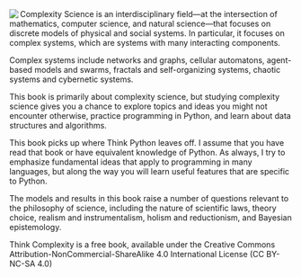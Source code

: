 <img align="left" src="http://greenteapress.com/wp/wp-content/uploads/2018/09/think_complexity_2e.jpg">
Complexity Science is an interdisciplinary 
field—at the intersection of mathematics, computer science, and natural science—that focuses on discrete models of physical and
social systems. In particular, it focuses on complex systems, which are systems with many interacting components.

Complex systems include networks and graphs, cellular automatons, agent-based models and swarms, fractals and self-organizing systems, chaotic systems and cybernetic systems.

This book is primarily about complexity science, but studying complexity science gives you a chance to explore topics and ideas you might not encounter otherwise, practice programming in Python, and learn about data structures and algorithms.

This book picks up where Think Python leaves off. I assume that you have read that book or have equivalent knowledge of Python. As always, I try to emphasize fundamental ideas that apply to programming in many languages, but along the way you will learn useful features that are specific to Python.

The models and results in this book raise a number of questions relevant to the philosophy of science, including the nature of scientific laws, theory choice, realism and instrumentalism, holism and reductionism, and Bayesian epistemology.

Think Complexity is a free book, available under the Creative Commons Attribution-NonCommercial-ShareAlike 4.0 International License (CC BY-NC-SA 4.0)
